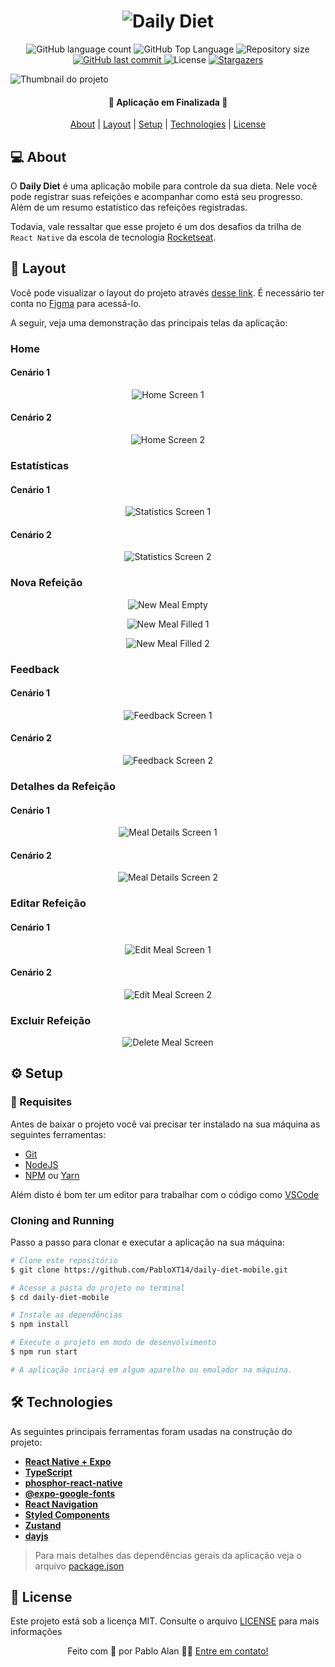 <h1 align="center">
  <img
    src=".github/daily-diet-logo.svg"
    title="Daily Diet"
    alt="Daily Diet"
  />
</h1>

<p align="center">
  <img alt="GitHub language count" src="https://img.shields.io/github/languages/count/pabloxt14/daily-diet-mobile">

  <img alt="GitHub Top Language" src="https://img.shields.io/github/languages/top/pabloxt14/daily-diet-mobile" />

  <img alt="Repository size" src="https://img.shields.io/github/repo-size/pabloxt14/daily-diet-mobile">
  
  <a href="https://github.com/pabloxt14/daily-diet-mobile/commits/master">
    <img alt="GitHub last commit" src="https://img.shields.io/github/last-commit/pabloxt14/daily-diet-mobile">
  </a>
    
   <img alt="License" src="https://img.shields.io/badge/license-MIT-blue">

   <a href="https://github.com/pabloxt14/daily-diet-mobile/stargazers">
    <img alt="Stargazers" src="https://img.shields.io/github/stars/pabloxt14/daily-diet-mobile?style=social">
  </a>
</p>

<p>
  <img src=".github/thumbnail.png" alt="Thumbnail do projeto" />
</p>

<h4 align="center"> 
  🚀 Aplicação em Finalizada 🚀
</h4>

<p align="center">
 <a href="#-about">About</a> | 
 <a href="#-layout">Layout</a> | 
 <a href="#-setup">Setup</a> | 
 <a href="#-technologies">Technologies</a> | 
 <a href="#-license">License</a>
</p>


## 💻 About

O **Daily Diet** é uma aplicação mobile para controle da sua dieta. Nele você pode registrar suas refeições e acompanhar como está seu progresso. Além de um resumo estatístico das refeições registradas.

Todavia, vale ressaltar que esse projeto é um dos desafios da trilha de `React Native` da escola de tecnologia [Rocketseat](https://www.rocketseat.com.br/).


<!-- ## 🔗 Deploy

O deploy da aplicação pode ser acessada através da seguinte URL base: https://pabloxt14-nlw-expert-notes.vercel.app/ -->


## 🎨 Layout

Você pode visualizar o layout do projeto através [desse link](https://www.figma.com/community/file/1218573349379609244). É necessário ter conta no [Figma](https://www.figma.com/) para acessá-lo.

A seguir, veja uma demonstração das principais telas da aplicação:

### Home

#### Cenário 1

<p align="center">
  <img
    src=".github/screens/home-01.png"
    alt="Home Screen 1"
    title="Home Screen 1"
    width="auto"
  />
</p>

#### Cenário 2

<p align="center">
  <img
    src=".github/screens/home-02.png"
    alt="Home Screen 2"
    title="Home Screen 2"
    width="auto"
  />
</p>

### Estatísticas

#### Cenário 1

<p align="center">
  <img
    src=".github/screens/statistics-01.png"
    alt="Statistics Screen 1"
    title="Statistics Screen 1"
    width="auto"
  />
</p>

#### Cenário 2

<p align="center">
  <img
    src=".github/screens/statistics-02.png"
    alt="Statistics Screen 2"
    title="Statistics Screen 2"
    width="auto"
  />
</p>

### Nova Refeição

<p align="center">
  <img
    src=".github/screens/new-meal-empty.png"
    alt="New Meal Empty"
    title="New Meal Empty"
    width="auto"
  />
</p>

<p align="center">
  <img
    src=".github/screens/new-meal-filled-01.png"
    alt="New Meal Filled 1"
    title="New Meal Filled 1"
    width="auto"
  />
</p>

<p align="center">
  <img
    src=".github/screens/new-meal-filled-02.png"
    alt="New Meal Filled 2"
    title="New Meal Filled 2"
    width="auto"
  />
</p>

### Feedback

#### Cenário 1

<p align="center">
  <img
    src=".github/screens/feedback-01.png"
    alt="Feedback Screen 1"
    title="Feedback Screen 1"
    width="auto"
  />
</p>

#### Cenário 2

<p align="center">
  <img
    src=".github/screens/feedback-02.png"
    alt="Feedback Screen 2"
    title="Feedback Screen 2"
    width="auto"
  />
</p>

### Detalhes da Refeição

#### Cenário 1

<p align="center">
  <img
    src=".github/screens/meal-details-01.png"
    alt="Meal Details Screen 1"
    title="Meal Details Screen 1"
    width="auto"
  />
</p>

#### Cenário 2

<p align="center">
  <img
    src=".github/screens/meal-details-02.png"
    alt="Meal Details Screen 2"
    title="Meal Details Screen 2"
    width="auto"
  />
</p>

### Editar Refeição

#### Cenário 1

<p align="center">
  <img
    src=".github/screens/edit-meal-01.png"
    alt="Edit Meal Screen 1"
    title="Edit Meal Screen 1"
    width="auto"
  />
</p>

#### Cenário 2

<p align="center">
  <img
    src=".github/screens/edit-meal-02.png"
    alt="Edit Meal Screen 2"
    title="Edit Meal Screen 2"
    width="auto"
  />
</p>

### Excluir Refeição

<p align="center">
  <img
    src=".github/screens/delete-meal.png"
    alt="Delete Meal Screen"
    title="Delete Meal Screen"
    width="auto"
  />
</p>

## ⚙ Setup

### 📝 Requisites

Antes de baixar o projeto você vai precisar ter instalado na sua máquina as seguintes ferramentas:

* [Git](https://git-scm.com)
* [NodeJS](https://nodejs.org/en/)
* [NPM](https://www.npmjs.com/) ou [Yarn](https://yarnpkg.com/) 

Além disto é bom ter um editor para trabalhar com o código como [VSCode](https://code.visualstudio.com/)

### Cloning and Running

Passo a passo para clonar e executar a aplicação na sua máquina:

```bash
# Clone este repositório
$ git clone https://github.com/PabloXT14/daily-diet-mobile.git

# Acesse a pasta do projeto no terminal
$ cd daily-diet-mobile

# Instale as dependências
$ npm install

# Execute o projeto em modo de desenvolvimento
$ npm run start

# A aplicação inciará em algum aparelho ou emulador na máquina.
```


## 🛠 Technologies

As seguintes principais ferramentas foram usadas na construção do projeto:

- **[React Native + Expo](https://vitejs.dev/)**
- **[TypeScript](https://www.typescriptlang.org/)**
- **[phosphor-react-native](https://github.com/duongdev/phosphor-react-native#readme)**
- **[@expo-google-fonts](https://docs.expo.dev/develop/user-interface/fonts/#with-usefonts-hook-1)**
- **[React Navigation](https://reactnavigation.org/)**
- **[Styled Components](https://styled-components.com/docs/basics#react-native)**
- **[Zustand](https://zustand-demo.pmnd.rs/)**
- **[dayjs](https://day.js.org/)**

> Para mais detalhes das dependências gerais da aplicação veja o arquivo [package.json](./package.json)


## 📝 License

Este projeto está sob a licença MIT. Consulte o arquivo [LICENSE](./LICENSE) para mais informações

<p align="center">
  Feito com 💜 por Pablo Alan 👋🏽 <a href="https://www.linkedin.com/in/pabloalan/" target="_blank">Entre em contato!</a>  
</p>
